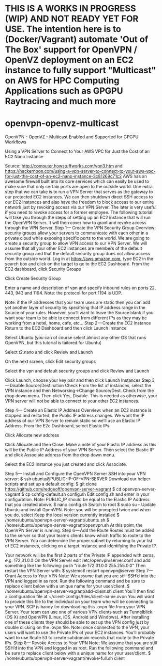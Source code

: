 # THIS IS A WORKS IN PROGRESS (WIP) AND NOT READY YET FOR USE. The intention here is to (Docker/Vagrant) automate 'Out of The Box' support for OpenVPN / OpenVZ deployment on an EC2 instance to fully support "Multicast" on AWS for HPC Computing Applications such as GPGPU Raytracing and much more

# openvpn-openvz-multicast
OpenVPN - OpenVZ - Multicast Enabled and Supported for GPGPU Workflows

Using a VPN Server to Connect to Your AWS VPC for Just the Cost of an EC2 Nano Instance

Source: http://computer.howstuffworks.com/vpn3.htm and https://hackernoon.com/using-a-vpn-server-to-connect-to-your-aws-vpc-for-just-the-cost-of-an-ec2-nano-instance-3c81269c71c2
AWS has an awesome firewall built into its core services which can easily be used to make sure that only certain ports are open to the outside world. One extra step that we can take is to run a VPN Server that serves as the gateway to our protected EC2 instances. We can then shutdown direct SSH access to our EC2 instances and also have the freedom to block access to our entire network just by revoking access via our VPN Server. The later is very useful if you need to revoke access for a former employee.
The following tutorial will take you through the steps of setting up an EC2 instance that will run the OpenVPN Server. It will then cover how to grant and revoke access through the VPN Server.
Step 1— Create the VPN Security Group
Overview: security groups allow your servers to communicate with each other in a private cloud while exposing specific ports to the world. We are going to create a security group to allow VPN access to our VPN Server. We will assume that all your other EC2 instances are members of the default security group and that the default security group does not allow access from the outside world.
Log in at https://aws.amazon.com, type EC2 in the search box and click on the target to go to the EC2 Dashboard.
From the EC2 dashboard, click Security Groups

Click Create Security Group

Enter a name and description of vpn and specify inbound rules on ports 22, 443, 943 and 1194. Note: the protocol for port 1194 is UDP.

Note: if the IP addresses that your team uses are static then you can add yet another layer of security by specifying that IP address range in the Source of your rules. However, you’ll want to leave the Source blank if you want your team to be able to connect from different IPs as they may be working from a hotel, home, cafe, etc…
Step 2 — Create the EC2 Instance
Return to the EC2 Dashboard and then click Launch Instance

Select Ubuntu (you can of course select almost any other OS that runs OpenVPN, but this tutorial is tailored for Ubuntu)

Select t2.nano and click Review and Launch

On the next screen, click Edit security groups

Select the vpn and default security groups and click Review and Launch

Click Launch, choose your key pair and then click Launch Instances
Step 3 — Disable Source/Destination Check
From the list of instances, select the VPN instance and then Networking->Change Source/Dest. Check from the drop down menu. Then click Yes, Disable. This is needed as otherwise, your VPN server will not be able to connect to your other EC2 instances.

Step 4— Create an Elastic IP Address
Overview: when an EC2 instance is stopped and restarted, the Public IP address changes. We want the IP address of our VPN Server to remain static so we’ll use an Elastic IP Address.
From the E2c Dashboard, select Elastic IPs

Click Allocate new address

Click Allocate and then Close.
Make a note of your Elastic IP address as this will be the Public IP Address of your VPN Server.
Then select the Elastic IP and click Associate address from the drop down menu.

Select the EC2 instance you just created and click Associate.

Step 5— Install and Configure the OpenVPN Server
SSH into your VPN server:
$ ssh ubuntu@PUBLIC-IP-OF-VPN-SERVER
Download our helper scripts and set up a default config:
$ git clone https://github.com/redgeoff/openvpn-server-vagrant
$ cd openvpn-server-vagrant
$ cp config-default.sh config.sh
Edit config.sh and enter in your configuration. Note: PUBLIC_IP should be equal to the Elastic IP Address that you created above.
$ nano config.sh
Switch to root
$ sudo su -
Update Ubuntu and install OpenVPN. Note: you will be prompted twice and when you do, select Keep the local version currently installed
$ /home/ubuntu/openvpn-server-vagrant/ubuntu.sh 
$ /home/ubuntu/openvpn-server-vagrant/openvpn.sh
At this point, the OpenVPN Server is running.
Step 6 — Add the Route
Routes must be added to the server so that your team’s clients know which traffic to route to the VPN Server.
You can determine the proper subnet by returning to your list of EC2 instances, clicking on a target instance and identifying the Private IP.

Your network will be the first 2 parts of the Private IP appended with zeros, e.g. 172.31.0.0
On the VPN Server edit /etc/openvpn/server.conf and add something like the following:
push "route 172.31.0.0 255.255.0.0"
Then restart the VPN Server with:
$ systemctl restart openvpn@server
Step 7— Grant Access to Your VPN
Note: We assume that you are still SSH’d into the VPN and logged in as root.
Run the following command and be sure to replace client below with a unique name for your user/client.
$ /home/ubuntu/openvpn-server-vagrant/add-client.sh client
You’ll then find a configuration file at
~/client-configs/files/client-name.ovpn
You will want to provide this file to the individual on your team who will be connecting to your VPN. SCP is handy for downloading this .ovpn file from your VPN Server.
Your team can use one of various VPN clients such as Tunnelblick (OS X) and OpenVPN (Linux, iOS, Android and Windows). After installing one of these clients they should be able to set up the VPN config just by double clicking on the .ovpn file.
Note: once connected to the VPN, your users will want to use the Private IPs of your EC2 instances. You’ll probably want to use Route 53 to create subdomain records that route to the Private IPs.
Step 8— Revoke Access to Your VPN
Note: We assume that you are still SSH’d into the VPN and logged in as root.
Run the following command and be sure to replace client below with a unique name for your user/client.
$ /home/ubuntu/openvpn-server-vagrant/revoke-full.sh client
